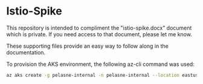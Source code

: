 # Istio-Spike

This repository is intended to compliment the "istio-spike.docx" document which is private. If you need access to that document, please let me know.

These supporting files provide an easy way to follow along in the documentation.

To provision the AKS environment, the following az-cli command was used:

```bash
az aks create -g pelasne-internal -n pelasne-internal --location eastus --enable-vmss --load-balancer-sku Standard
```
